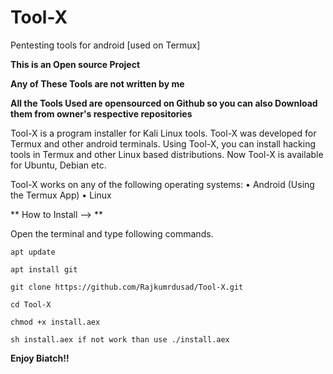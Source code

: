 # Tool-X
Pentesting tools for android [used on Termux]

**This is an Open source Project**


**Any of These Tools are not written by me**


**All the Tools Used are opensourced on Github so you can also Download them from owner's respective repositories**


Tool-X is a program installer for Kali Linux tools. Tool-X was developed for Termux and other android terminals. Using Tool-X, you can install hacking tools in Termux and other Linux based distributions. Now Tool-X is available for Ubuntu, Debian etc.


Tool-X works on any of the following operating systems:
• Android (Using the Termux App)
• Linux 



** How to Install --> **

Open the terminal and type following commands.

    apt update

    apt install git

    git clone https://github.com/Rajkumrdusad/Tool-X.git

    cd Tool-X

    chmod +x install.aex

    sh install.aex if not work than use ./install.aex


**Enjoy Biatch!!**
